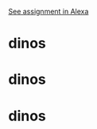[See assignment in Alexa](https://alexa.bitmaker.co/cohorts/72/assignments/2247/latest)
# dinos
# dinos
# dinos
